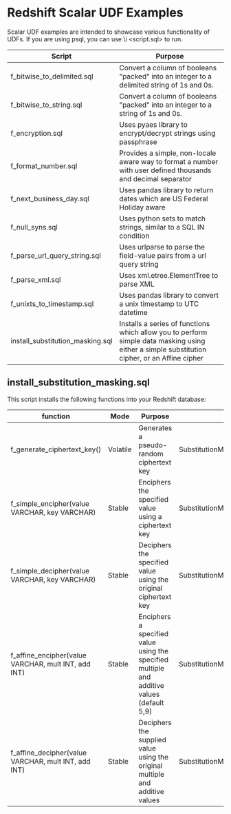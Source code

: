 # Redshift Scalar UDF Examples
Scalar UDF examples are intended to showcase various functionality of UDFs.
If you are using psql, you can use \i &lt;script.sql&gt; to run.

| Script | Purpose |
| ------------- | ------------- |
| f_bitwise_to_delimited.sql | Convert a column of booleans "packed" into an integer to a delimited string of 1s and 0s. |
| f_bitwise_to_string.sql | Convert a column of booleans "packed" into an integer to a string of 1s and 0s. |
| f\_encryption.sql | Uses pyaes library to encrypt/decrypt strings using passphrase |
| f\_format\_number.sql | Provides a simple, non-locale aware way to format a number with user defined  thousands and decimal separator |
| f\_next\_business\_day.sql | Uses pandas library to return dates which are US Federal Holiday aware |
| f\_null\_syns.sql | Uses python sets to match strings, similar to a SQL IN condition |
| f\_parse\_url\_query\_string.sql | Uses urlparse to parse the field-value pairs from a url query string |
| f\_parse\_xml.sql | Uses xml.etree.ElementTree to parse XML |
| f\_unixts\_to\_timestamp.sql | Uses pandas library to convert a unix timestamp to UTC datetime |
| install\_substitution\_masking.sql | Installs a series of functions which allow you to perform simple data masking using either a simple substitution cipher, or an Affine cipher |

## install\_substitution\_masking.sql

This script installs the following functions into your Redshift database:

| function | Mode | Purpose | Linked Module |
| ------------- | ------------- | ------------- | ------------- |
| f\_generate\_ciphertext\_key() | Volatile | Generates a pseudo-random ciphertext key | SubstitutionMasking.generateCiphertextKey() |
| f\_simple\_encipher(value VARCHAR, key VARCHAR) | Stable | Enciphers the specified value using a ciphertext key | SubstitutionMasking.simpleEncipher() |
| f\_simple\_decipher(value VARCHAR, key VARCHAR) | Stable | Deciphers the specified value using the original ciphertext key | SubstitutionMasking.simpleDecipher() |
| f\_affine\_encipher(value VARCHAR, mult INT, add INT) | Stable | Enciphers a specified value using the specified multiple and additive values (default 5,9) | SubstitutionMasking.affineEncipher() |
| f\_affine\_decipher(value VARCHAR, mult INT, add INT) | Stable | Deciphers the supplied value using the original multiple and additive values | SubstitutionMasking.affineDecipher() |
